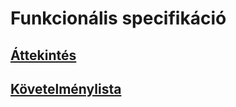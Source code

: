 # Funkcionális specifikáció
## [Áttekintés](./kovspec.md)

## [Követelménylista](./kovspec.md#Követelménylista)

